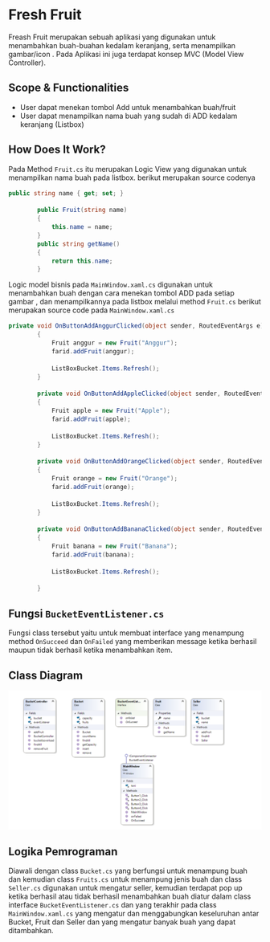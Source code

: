 # Fresh Fruit
Freash Fruit merupakan sebuah aplikasi yang digunakan untuk menambahkan buah-buahan kedalam keranjang, serta menampilkan gambar/icon . Pada Aplikasi ini juga terdapat konsep MVC (Model View Controller).

## Scope & Functionalities
- User dapat menekan tombol Add untuk menambahkan buah/fruit
- User dapat menampilkan nama buah yang sudah di ADD kedalam keranjang (Listbox)

## How Does It Work?
Pada Method `Fruit.cs` itu merupakan Logic View yang digunakan untuk menampilkan nama buah pada listbox. berikut merupakan source codenya
```csharp
public string name { get; set; }

        public Fruit(string name)
        {
            this.name = name;
        }
        public string getName()
        {
            return this.name;
        }
```
Logic model bisnis pada `MainWindow.xaml.cs` digunakan untuk menambahkan buah dengan cara menekan tombol ADD pada setiap gambar , dan menampilkannya pada listbox melalui method `Fruit.cs` berikut merupakan source code pada `MainWindow.xaml.cs`
```csharp
private void OnButtonAddAnggurClicked(object sender, RoutedEventArgs e)
        {
            Fruit anggur = new Fruit("Anggur");
            farid.addFruit(anggur);

            ListBoxBucket.Items.Refresh();
        }

        private void OnButtonAddAppleClicked(object sender, RoutedEventArgs e)
        {
            Fruit apple = new Fruit("Apple");
            farid.addFruit(apple);

            ListBoxBucket.Items.Refresh();
        }

        private void OnButtonAddOrangeClicked(object sender, RoutedEventArgs e)
        {
            Fruit orange = new Fruit("Orange");
            farid.addFruit(orange);

            ListBoxBucket.Items.Refresh();
        }

        private void OnButtonAddBananaClicked(object sender, RoutedEventArgs e)
        {
            Fruit banana = new Fruit("Banana");
            farid.addFruit(banana);

            ListBoxBucket.Items.Refresh();

        }
```

## Fungsi `BucketEventListener.cs`
Fungsi class tersebut yaitu untuk membuat interface yang menampung method `OnSucceed` dan `OnFailed` yang memberikan message ketika berhasil maupun tidak berhasil ketika menambahkan item.

## Class Diagram
![Class Diagram](ClassDiagram.png)

## Logika Pemrograman
Diawali dengan class `Bucket.cs` yang berfungsi untuk menampung buah dan kemudian class `Fruits.cs` untuk menampung jenis buah dan class `Seller.cs` digunakan untuk mengatur seller, kemudian terdapat pop up ketika berhasil atau tidak berhasil menambahkan buah diatur dalam class interface `BucketEventListener.cs` dan yang terakhir pada class `MainWindow.xaml.cs` yang mengatur dan menggabungkan keseluruhan antar Bucket, Fruit dan Seller dan yang mengatur banyak buah yang dapat ditambahkan.
